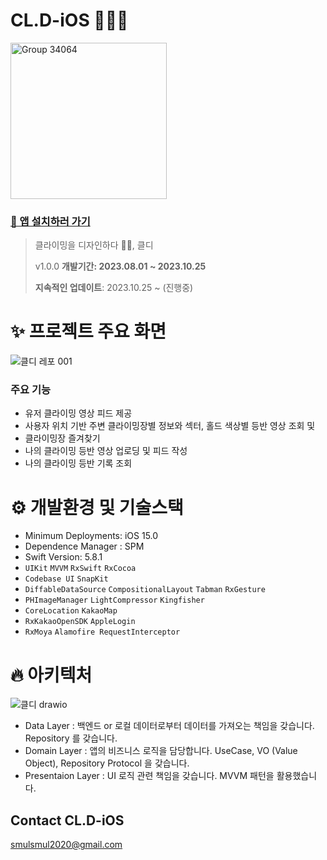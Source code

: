 # CL.D-iOS 🧗🏼‍♂️

<img width="250" alt="Group 34064" src="https://github.com/ssu-it-project/cl-d-iOS/assets/25146374/b349460e-bc2b-4efd-ae99-af5fb057fba3">

### [📱 앱 설치하러 가기](https://apps.apple.com/kr/app/%ED%81%B4%EB%94%94/id6468676840)

> 클라이밍을 디자인하다 🧗‍♂️, 클디
> 
> v1.0.0 **개발기간: 2023.08.01 ~ 2023.10.25**
> 
> **지속적인 업데이트**: 2023.10.25 ~ (진행중)

# ✨ 프로젝트 주요 화면

![클디 레포 001](https://github.com/ssu-it-project/cl-d-iOS/assets/25146374/3d6c5c3f-7c80-4307-8225-fd62c0c1691e)

### 주요 기능

- 유저 클라이밍 영상 피드 제공
- 사용자 위치 기반 주변 클라이밍장별 정보와 섹터, 홀드 색상별 등반 영상 조회 및
- 클라이밍장 즐겨찾기 
- 나의 클라이밍 등반 영상 업로딩 및 피드 작성
- 나의 클라이밍 등반 기록 조회

# **⚙️ 개발환경 및 기술스택**

- Minimum Deployments: iOS 15.0
- Dependence Manager : SPM
- Swift Version: 5.8.1
- `UIKit` `MVVM` `RxSwift` `RxCocoa`
- `Codebase UI` `SnapKit`
- `DiffableDataSource` `CompositionalLayout` `Tabman` `RxGesture`
- `PHImageManager` `LightCompressor` `Kingfisher`
- `CoreLocation` `KakaoMap`
- `RxKakaoOpenSDK` `AppleLogin`
- `RxMoya` `Alamofire RequestInterceptor`

# **🔥 아키텍처**

![클디 drawio](https://github.com/ssu-it-project/cl-d-iOS/assets/25146374/1ecc31b2-0b40-4813-9327-e3baccfde52d)

- Data Layer : 백엔드 or 로컬 데이터로부터 데이터를 가져오는 책임을 갖습니다. Repository 를 갖습니다.
- Domain Layer : 앱의 비즈니스 로직을 담당합니다. UseCase, VO (Value Object), Repository Protocol 을 갖습니다.
- Presentaion Layer : UI 로직 관련 책임을 갖습니다. MVVM 패턴을 활용했습니다.


## Contact CL.D-iOS

smulsmul2020@gmail.com
